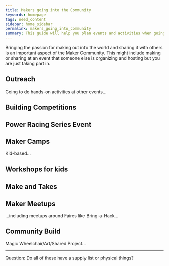```yaml
---
title: Makers going into the Community
keywords: homepage
tags: need_content
sidebar: home_sidebar
permalink: makers_going_into_community
summary: This guide will help you plan events and activities when going into the community.
---
```


Bringing the passion for making out into the world and sharing it with others is an important aspect of the Maker Community. This might include making or sharing at an event that someone else is organizing and hosting but you are just taking part in.

## Outreach

Going to do hands-on activities at other events...

## Building Competitions

## Power Racing Series Event

## Maker Camps

Kid-based...

## Workshops for kids

## Make and Takes

## Maker Meetups

...including meetups around Faires like Bring-a-Hack...

## Community Build 

Magic Wheelchair/Art/Shared Project...


---

Question: Do all of these have a supply list or physical things?